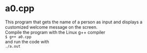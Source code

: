 # a0.cpp
This program that gets the name of a person as input and displays a customized welcome message on the screen.  
Compile the program with the Linux g++ compiler  
`$ g++ a0.cpp`  
and run the code with  
`./a.out`  
